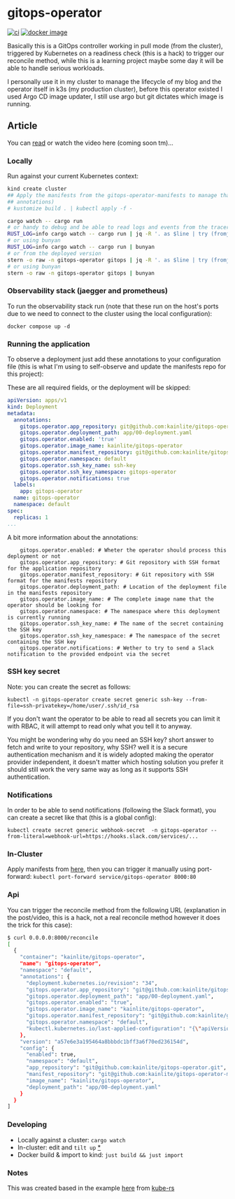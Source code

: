 # gitops-operator

[![ci](https://github.com/kainlite/gitops-operator/actions/workflows/ci.yml/badge.svg)](https://github.com/kainlite/gitops-operator/actions/workflows/ci.yml)
[![docker image](https://img.shields.io/docker/pulls/kainlite/gitops-operator.svg)](
https://hub.docker.com/r/kainlite/gitops-operator/tags/)

Basically this is a GitOps controller working in pull mode (from the cluster), triggered by Kubernetes on a readiness check (this is a
hack) to trigger our reconcile method, while this is a learning project maybe some day it will be able to handle serious
workloads.

I personally use it in my cluster to manage the lifecycle of my blog and the operator itself in k3s (my production
cluster), before this operator existed I used Argo CD image updater, I still use argo but git dictates which image is
running.

## Article
You can [read](https://redbeard.team/en/blog/create-your-own-gitops-controller-with-rust) or watch the video here (coming soon tm)... 

### Locally
Run against your current Kubernetes context:

```sh
kind create cluster
## Apply the manifests from the gitops-operator-manifests to manage that repo (otherwise deploy your own app with the
## annotations)
# kustomize build . | kubectl apply -f -

cargo watch -- cargo run
# or handy to debug and be able to read logs and events from the tracer
RUST_LOG=info cargo watch -- cargo run | jq -R '. as $line | try (fromjson | .time + " " + .msg + " " + .target) catch $line'
# or using bunyan
RUST_LOG=info cargo watch -- cargo run | bunyan
# or from the deployed version
stern -o raw -n gitops-operator gitops | jq -R '. as $line | try (fromjson | .time + " " + .msg + " " + .target) catch $line'
# or using bunyan
stern -o raw -n gitops-operator gitops | bunyan
```

### Observability stack (jaegger and prometheus)
To run the observability stack run (note that these run on the host's ports due to we need to connect to the cluster
using the local configuration):
```
docker compose up -d
```

### Running the application
To observe a deployment just add these annotations to your configuration file (this is what I'm using to self-observe
and update the manifests repo for this project):

These are all required fields, or the deployment will be skipped:
```yaml
apiVersion: apps/v1
kind: Deployment
metadata:
  annotations:
    gitops.operator.app_repository: git@github.com:kainlite/gitops-operator.git
    gitops.operator.deployment_path: app/00-deployment.yaml
    gitops.operator.enabled: 'true'
    gitops.operator.image_name: kainlite/gitops-operator
    gitops.operator.manifest_repository: git@github.com:kainlite/gitops-operator-manifests.git
    gitops.operator.namespace: default
    gitops.operator.ssh_key_name: ssh-key
    gitops.operator.ssh_key_namespace: gitops-operator
    gitops.operator.notifications: true
  labels:
    app: gitops-operator
  name: gitops-operator
  namespace: default
spec:
  replicas: 1
...
```

A bit more information about the annotations:
```
    gitops.operator.enabled: # Wheter the operator should process this deployment or not
    gitops.operator.app_repository: # Git repository with SSH format for the application repository
    gitops.operator.manifest_repository: # Git repository with SSH format for the manifests repository
    gitops.operator.deployment_path: # Location of the deployment file in the manifests repository
    gitops.operator.image_name: # The complete image name that the operator should be looking for
    gitops.operator.namespace: # The namespace where this deployment is currently running
    gitops.operator.ssh_key_name: # The name of the secret containing the SSH key
    gitops.operator.ssh_key_namespace: # The namespace of the secret containing the SSH key
    gitops.operator.notifications: # Wether to try to send a Slack notification to the provided endpoint via the secret
```

### SSH key secret
Note: you can create the secret as follows:
```
kubectl -n gitops-operator create secret generic ssh-key --from-file=ssh-privatekey=/home/user/.ssh/id_rsa
```
If you don't want the operator to be able to read all secrets you can limit it with RBAC, it will attempt to read only what you tell it to anyway.

You might be wondering why do you need an SSH key? short answer to fetch and write to your repository, why SSH? well it
is a secure authentication mechanism and it is widely adopted making the operator provider independent, it doesn't
matter which hosting solution you prefer it should still work the very same way as long as it supports SSH
authentication.

### Notifications
In order to be able to send notifications (following the Slack format), you can create a secret like that (this is a
global config):
```
kubectl create secret generic webhook-secret  -n gitops-operator --from-literal=webhook-url=https://hooks.slack.com/services/...
```

### In-Cluster
Apply manifests from [here](https://github.com/kainlite/gitops-operator-manifests), then you can trigger it manually using port-forward: `kubectl port-forward service/gitops-operator 8000:80`

### Api
You can trigger the reconcile method from the following URL (explanation in the post/video, this is a hack, not a real
reconcile method however it does the trick for this case):

```sh
$ curl 0.0.0.0:8000/reconcile
[
  {
    "container": "kainlite/gitops-operator",
    "name": "gitops-operator",
    "namespace": "default",
    "annotations": {
      "deployment.kubernetes.io/revision": "34",
      "gitops.operator.app_repository": "git@github.com:kainlite/gitops-operator.git",
      "gitops.operator.deployment_path": "app/00-deployment.yaml",
      "gitops.operator.enabled": "true",
      "gitops.operator.image_name": "kainlite/gitops-operator",
      "gitops.operator.manifest_repository": "git@github.com:kainlite/gitops-operator-manifests.git",
      "gitops.operator.namespace": "default",
      "kubectl.kubernetes.io/last-applied-configuration": "{\"apiVersion\":\"apps/v1\",\"kind\":\"Deployment\",\"metadata\":{\"annotations\":{\"gitops.operator.app_repository\":\"git@github.com:kainlite/gitops-operator.git\",\"gitops.operator.deployment_path\":\"app/00-deployment.yaml\",\"gitops.operator.enabled\":\"true\",\"gitops.operator.image_name\":\"kainlite/gitops-operator\",\"gitops.operator.manifest_repository\":\"git@github.com:kainlite/gitops-operator-manifests.git\",\"gitops.operator.namespace\":\"default\"},\"labels\":{\"app\":\"gitops-operator\",\"argocd.argoproj.io/instance\":\"gitops-operator\"},\"name\":\"gitops-operator\",\"namespace\":\"default\"},\"spec\":{\"replicas\":1,\"selector\":{\"matchLabels\":{\"app\":\"gitops-operator\"}},\"template\":{\"metadata\":{\"labels\":{\"app\":\"gitops-operator\"}},\"spec\":{\"containers\":[{\"image\":\"kainlite/gitops-operator:a57e6e3a195464a8bbbdc1bff3a6f70ed236154d\",\"imagePullPolicy\":\"Always\",\"livenessProbe\":{\"failureThreshold\":5,\"httpGet\":{\"path\":\"/health\",\"port\":\"http\"},\"periodSeconds\":15},\"name\":\"gitops-operator\",\"ports\":[{\"containerPort\":8000,\"name\":\"http\",\"protocol\":\"TCP\"}],\"readinessProbe\":{\"httpGet\":{\"path\":\"/reconcile\",\"port\":\"http\"},\"initialDelaySeconds\":60,\"periodSeconds\":120,\"timeoutSeconds\":60},\"resources\":{\"limits\":{\"cpu\":\"1000m\",\"memory\":\"1024Mi\"},\"requests\":{\"cpu\":\"500m\",\"memory\":\"100Mi\"}},\"volumeMounts\":[{\"mountPath\":\"/home/nonroot/.ssh/id_rsa_demo\",\"name\":\"my-ssh-key\",\"readOnly\":true,\"subPath\":\"ssh-privatekey\"}]}],\"serviceAccountName\":\"gitops-operator\",\"volumes\":[{\"name\":\"my-ssh-key\",\"secret\":{\"items\":[{\"key\":\"ssh-privatekey\",\"path\":\"ssh-privatekey\"}],\"secretName\":\"my-ssh-key\"}}]}}}}\n"
    },
    "version": "a57e6e3a195464a8bbbdc1bff3a6f70ed236154d",
    "config": {
      "enabled": true,
      "namespace": "default",
      "app_repository": "git@github.com:kainlite/gitops-operator.git",
      "manifest_repository": "git@github.com:kainlite/gitops-operator-manifests.git",
      "image_name": "kainlite/gitops-operator",
      "deployment_path": "app/00-deployment.yaml"
    }
  }
]
```

### Developing
- Locally against a cluster: `cargo watch`
- In-cluster: edit and `tilt up` [*](https://tilt.dev/)
- Docker build & import to kind: `just build && just import`

### Notes
This was created based in the example [here](https://github.com/kube-rs/version-rs) from [kube-rs](https://github.com/kube-rs)
